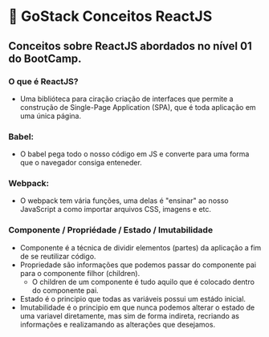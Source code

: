 # 🚀 GoStack Conceitos ReactJS
## Conceitos sobre ReactJS abordados no nível 01 do BootCamp.

### O que é ReactJS? 
-  Uma biblióteca para ciração criação de interfaces que permite a construção de 
  Single-Page Application (SPA), que é toda aplicação em uma única página.

### Babel:
- O babel pega todo o nosso código em JS e converte para uma forma que o navegador 
  consiga enteneder.

### Webpack: 
- O webpack tem vária funções, uma delas é "ensinar" ao nosso JavaScript a como importar
  arquivos CSS, imagens e etc.

 ### Componente / Propriédade / Estado / Imutabilidade 

- Componente é a técnica de dividir elementos (partes) da aplicação a fim de se reutilizar código.
- Propriedade são informações que podemos passar do componente pai para o componente filhor (children).
  * O children de um componente é tudo aquilo que é colocado dentro do componente pai.
- Estado é o principio que todas as variáveis possui um estádo inicial.
- Imutabilidade é o principio em que nunca podemos alterar o estado de uma variavel diretamente, mas sim de forma indireta,
recriando as informações e realizamando as alterações que desejamos.
